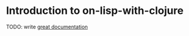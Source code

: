 # Introduction to on-lisp-with-clojure

TODO: write [great documentation](http://jacobian.org/writing/what-to-write/)
